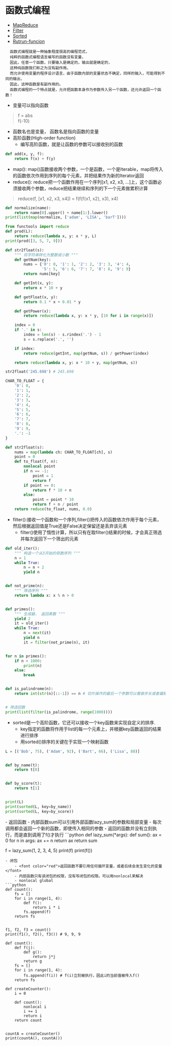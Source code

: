 # 函数式编程

- [MapReduce](#map_reduce)
- [Filter](#filter)
- [Sorted](#sorted)
- [Rutrun-funcion](#return-function)
```
  函数式编程就是一种抽象程度很高的编程范式，
  纯粹的函数式编程语言编写的函数没有变量，
  因此，任意一个函数，只要输入是确定的，输出就是确定的，
  这种纯函数我们称之为没有副作用。
  而允许使用变量的程序设计语言，由于函数内部的变量状态不确定，同样的输入，可能得到不同的输出，
  因此，这种函数是有副作用的。  
  函数式编程的一个特点就是，允许把函数本身作为参数传入另一个函数，还允许返回一个函数！
```
- 变量可以指向函数
> f = abs  
> f(-10)
- 函数名也是变量， 函数名是指向函数的变量
- 高阶函数(High-order function)
    - 编写高阶函数，就是让函数的参数可以接收别的函数
```python
def add(x, y, f):
    return f(x) + f(y)
```
<div id="map_reduce"></div>

- map(): map()函数接收两个参数，一个是函数，一个是Iterable，map将传入的函数依次作用到序列的每个元素，并把结果作为新的Iterator返回
- reduce(): reduce把一个函数作用在一个序列[x1, x2, x3, ...]上，这个函数必须接收两个参数，reduce把结果继续和序列的下一个元素做累积计算
> reduce(f, [x1, x2, x3, x4]) = f(f(f(x1, x2), x3), x4)
```python
def normalize(name):
    return name[0].upper() + name[1:].lower()
print(list(map(normalize, ['adam', 'LISA', 'barT'])))

from functools import reduce
def prod(L):
    return reduce(lambda x, y: x * y, L)
print(prod([3, 5, 7, 9]))

def str2float(s):
    """ 将字符串转化为整数或小数 """
    def getNum(key):
        nums = {'0': 0, '1': 1, '2': 2, '3': 3, '4': 4,
                '5': 5, '6': 6, '7': 7, '8': 8, '9': 9}
        return nums[key]

    def getInt(x, y):
        return x * 10 + y

    def getFloat(x, y):
        return 0.1 * x + 0.01 * y

    def getPower(x):
        return reduce(lambda x, y: x * y, [10 for i in range(x)])

    index = 0
    if '.' in s:
        index = len(s) - s.rindex('.') - 1
        s = s.replace('.', '')

    if index:
        return reduce(getInt, map(getNum, s)) / getPower(index)

    return reduce(lambda x, y: x * 10 + y, map(getNum, s))

str2float('245.698') # 245.698

CHAR_TO_FLOAT = {
    '0': 0,
    '1': 1,
    '2': 2,
    '3': 3,
    '4': 4,
    '5': 5,
    '6': 6,
    '7': 7,
    '8': 8,
    '9': 9,
    '.': -1
}

def str2float(s):
    nums = map(lambda ch: CHAR_TO_FLOAT[ch], s)
    point = 0
    def to_float(f, n):
        nonlocal point
        if n == -1:
            point = 1
            return f
        if point == 0:
            return f * 10 + n
        else:
            point = point * 10
            return f + n / point
    return reduce(to_float, nums, 0.0)
```

<div id="filter"></div>

- filter():接收一个函数和一个序列,filter()把传入的函数依次作用于每个元素，然后根据返回值是True还是False决定保留还是丢弃该元素
    - filter()使用了惰性计算，所以只有在取filter()结果的时候，才会真正筛选并每次返回下一个筛出的元素
```python
def old_iter():
    """ 构造一个从3开始的奇数序列 """
    n = 1
    while True:
        n = n + 2
        yield n


def not_prime(n):
    """ 筛选序列 """
    return lambda x: x % n > 0


def primes():
    """ 生成器， 返回素数 """
    yield 2
    it = old_iter()
    while True:
        n = next(it)
        yield n
        it = filter(not_prime(n), it)


for n in primes():
    if n < 1000:
        print(n)
    else:
        break


def is_palindrome(n):
    return int(str(n)[::-1]) == n # 切片操作的最后一个参数可以看做步长或者偏移量


# 筛选回数
print(list(filter(is_palindrome, range(1000))))
```

<div id="sorted"></div>

- sorted是一个高阶函数，它还可以接收一个key函数来实现自定义的排序.
    - key指定的函数将作用于list的每一个元素上，并根据key函数返回的结果进行排序
    - 用sorted()排序的关键在于实现一个映射函数
```python
L = [('Bob', 75), ('Adam', 92), ('Bart', 66), ('Lisa', 88)]


def by_name(t):
    return t[0]


def by_score(t):
    return t[1]


print(L)
print(sorted(L, key=by_name))
print(sorted(L, key=by_score))
```

<div id="return-function"></div>
- 返回函数
    - 内部函数sum可以引用外部函数lazy_sum的参数和局部变量
    - 每次调用都会返回一个新的函数，即使传入相同的参数
    - 返回的函数并没有立刻执行，而是直到调用了f()才执行
```python
def lazy_sum(*args):
    def sum():
        ax = 0
        for n in args:
            ax += n
        return ax
    return sum


f = lazy_sum(1, 2, 3, 4, 5)
print(f)
print(f())
```
- 闭包
    - <font color="red">返回函数不要引用任何循环变量，或者后续会发生变化的变量</font>
    - 内部函数只有读闭包的权限，没有写闭包的权限。可以用nonlocal来解决
    - nonlocal global
```python
def count():
    fs = []
    for i in range(1, 4):
        def f():
            return i * i
        fs.append(f)
    return fs


f1, f2, f3 = count()
print(f1(), f2(), f3()) # 9, 9, 9

def count():
    def f(j):
        def g():
            return j*j
        return g
    fs = []
    for i in range(1, 4):
        fs.append(f(i)) # f(i)立刻被执行，因此i的当前值被传入f()
    return fs

def createCounter():
    i = 0

    def count():
        nonlocal i
        i += 1
        return i
    return count


countA = createCounter()
print(countA(), countA())
```